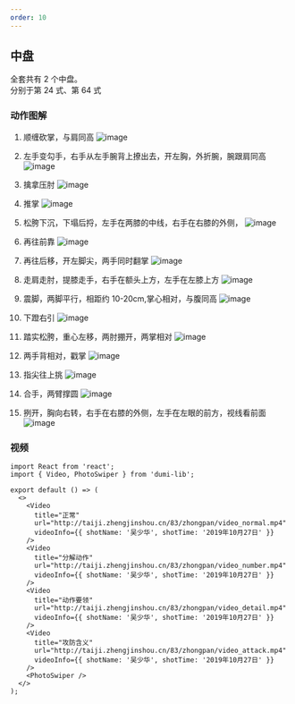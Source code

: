 ```yaml
---
order: 10
---
```


## 中盘

全套共有 2 个中盘。  
分别于第 24 式、第 64 式

### 动作图解

1. 顺缠砍掌，与肩同高
   ![image](http://taiji.zhengjinshou.cn/83/zhongpan/142548.jpg)

2. 左手变勾手，右手从左手腕背上撩出去，开左胸，外折腕，腕跟肩同高
   ![image](http://taiji.zhengjinshou.cn/83/zhongpan/142552.jpg)

3. 擒拿压肘
   ![image](http://taiji.zhengjinshou.cn/83/zhongpan/142557.jpg)

4. 推掌
   ![image](http://taiji.zhengjinshou.cn/83/zhongpan/142606.jpg)

5. 松胯下沉，下塌后捋，左手在两膝的中线，右手在右膝的外侧，
   ![image](http://taiji.zhengjinshou.cn/83/zhongpan/142621.jpg)

6. 再往前靠
   ![image](http://taiji.zhengjinshou.cn/83/zhongpan/142625.jpg)

7. 再往后移，开左脚尖，两手同时翻掌
   ![image](http://taiji.zhengjinshou.cn/83/zhongpan/142631.jpg)

8. 走肩走肘，提膝走手，右手在额头上方，左手在左膝上方
   ![image](http://taiji.zhengjinshou.cn/83/zhongpan/142641.jpg)

9. 震脚，两脚平行，相距约 10-20cm,掌心相对，与腹同高
   ![image](http://taiji.zhengjinshou.cn/83/zhongpan/142645.jpg)

10. 下蹬右引
    ![image](http://taiji.zhengjinshou.cn/83/zhongpan/142649.jpg)

11. 踏实松胯，重心左移，两肘掤开，两掌相对
    ![image](http://taiji.zhengjinshou.cn/83/zhongpan/142654.jpg)

12. 两手背相对，戳掌
    ![image](http://taiji.zhengjinshou.cn/83/zhongpan/142659.jpg)

13. 指尖往上挑
    ![image](http://taiji.zhengjinshou.cn/83/zhongpan/142709.jpg)

14. 合手，两臂撑圆
    ![image](http://taiji.zhengjinshou.cn/83/zhongpan/142713.jpg)

15. 挒开，胸向右转，右手在右膝的外侧，左手在左眼的前方，视线看前面
    ![image](http://taiji.zhengjinshou.cn/83/zhongpan/142718.jpg)

### 视频

```tsx | inline
import React from 'react';
import { Video, PhotoSwiper } from 'dumi-lib';

export default () => (
  <>
    <Video
      title="正常"
      url="http://taiji.zhengjinshou.cn/83/zhongpan/video_normal.mp4"
      videoInfo={{ shotName: '吴少华', shotTime: '2019年10月27日' }}
    />
    <Video
      title="分解动作"
      url="http://taiji.zhengjinshou.cn/83/zhongpan/video_number.mp4"
      videoInfo={{ shotName: '吴少华', shotTime: '2019年10月27日' }}
    />
    <Video
      title="动作要领"
      url="http://taiji.zhengjinshou.cn/83/zhongpan/video_detail.mp4"
      videoInfo={{ shotName: '吴少华', shotTime: '2019年10月27日' }}
    />
    <Video
      title="攻防含义"
      url="http://taiji.zhengjinshou.cn/83/zhongpan/video_attack.mp4"
      videoInfo={{ shotName: '吴少华', shotTime: '2019年10月27日' }}
    />
    <PhotoSwiper />
  </>
);
```
